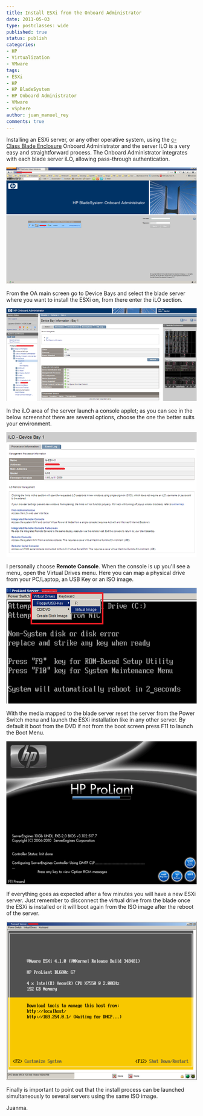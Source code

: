 ```yaml
---
title: Install ESXi from the Onboard Administrator
date: 2011-05-03
type: postclasses: wide
published: true
status: publish
categories:
- HP
- Virtualization
- VMware
tags:
- ESXi
- HP
- HP BladeSystem
- HP Onboard Administrator
- VMware
- vSphere
author: juan_manuel_rey
comments: true
---
```


Installing an ESXi server, or any other operative system, using the [c-Class Blade Enclosure](http://h18004.www1.hp.com/products/blades/components/enclosures/c-class/index.html) Onboard Administrator and the server ILO is a very easy and straightforward process. The Onboard Administrator integrates with each blade server iLO, allowing pass-through authentication.

[![](/assets/images/oa.png "Onboard Administrator")]({{site.url}}/assets/images/oa.png)

From the OA main screen go to Device Bays and select the blade server where you want to install the ESXi on, from there enter the iLO section.

[![](/assets/images/device_bay1.png "Device Bay selection")]({{site.url}}/assets/images/device_bay1.png)

In the iLO area of the server launch a console applet; as you can see in the below screenshot there are several options, choose the one the better suits your environment.

[![](/assets/images/ilo.png "iLO applets")]({{site.url}}/assets/images/ilo.png)

I personally choose **Remote Console**. When the console is up you'll see a menu, open the Virtual Drives menu. Here you can map a physical drive from your PC/Laptop, an USB Key or an ISO image.

[![](/assets/images/virtual_device.png "Virtual Devices")]({{site.url}}/assets/images/virtual_device.png)

With the media mapped to the blade server reset the server from the Power Switch menu and launch the ESXi installation like in any other server. By default it boot from the DVD if not from the boot screen press F11 to launch the Boot Menu.

[![](/assets/images/boot_screen.png "Proliant boot screen")]({{site.url}}/assets/images/boot_screen.png)

If everything goes as expected after a few minutes you will have a new ESXi server. Just remember to disconnect the virtual drive from the blade once the ESXi is installed or it will boot again from the ISO image after the reboot of the server.

[![](/assets/images/esxi.png "ESXi")]({{site.url}}/assets/images/esxi.png)

Finally is important to point out that the install process can be launched simultaneously to several servers using the same ISO image.

Juanma.
